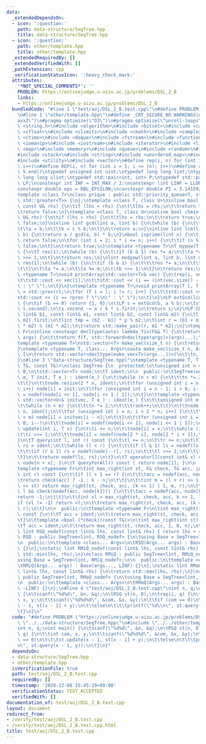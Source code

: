 ```yaml
---
data:
  _extendedDependsOn:
  - icon: ':question:'
    path: data-structure/SegTree.hpp
    title: data-structure/SegTree.hpp
  - icon: ':question:'
    path: other/template.hpp
    title: other/template.hpp
  _extendedRequiredBy: []
  _extendedVerifiedWith: []
  _pathExtension: cpp
  _verificationStatusIcon: ':heavy_check_mark:'
  attributes:
    '*NOT_SPECIAL_COMMENTS*': ''
    PROBLEM: https://onlinejudge.u-aizu.ac.jp/problems/DSL_2_B
    links:
    - https://onlinejudge.u-aizu.ac.jp/problems/DSL_2_B
  bundledCode: "#line 1 \"test/aoj/DSL_2_B.test.cpp\"\n#define PROBLEM \"https://onlinejudge.u-aizu.ac.jp/problems/DSL_2_B\"\
    \n#line 2 \"other/template.hpp\"\n#define _CRT_SECURE_NO_WARNINGS\n#pragma target(\"\
    avx2\")\n#pragma optimize(\"O3\")\n#pragma optimize(\"unroll-loops\")\n#include\
    \ <string.h>\n#include <algorithm>\n#include <bitset>\n#include <cassert>\n#include\
    \ <cfloat>\n#include <climits>\n#include <cmath>\n#include <complex>\n#include\
    \ <ctime>\n#include <deque>\n#include <fstream>\n#include <functional>\n#include\
    \ <iomanip>\n#include <iostream>\n#include <iterator>\n#include <list>\n#include\
    \ <map>\n#include <memory>\n#include <queue>\n#include <random>\n#include <set>\n\
    #include <stack>\n#include <string>\n#include <unordered_map>\n#include <unordered_set>\n\
    #include <utility>\n#include <vector>\n#define rep(i, n) for (int i = 0; i < (n);\
    \ i++)\n#define REP(i, n) for (int i = 1; i <= (n); i++)\n#define all(V) V.begin(),\
    \ V.end()\ntypedef unsigned int uint;\ntypedef long long lint;\ntypedef unsigned\
    \ long long ulint;\ntypedef std::pair<int, int> P;\ntypedef std::pair<lint, lint>\
    \ LP;\nconstexpr int INF = INT_MAX / 2;\nconstexpr lint LINF = LLONG_MAX / 2;\n\
    constexpr double eps = DBL_EPSILON;\nconstexpr double PI = 3.141592653589793238462643383279;\n\
    template <class T>\nclass prique : public std::priority_queue<T, std::vector<T>,\
    \ std::greater<T>> {\n};\ntemplate <class T, class U>\ninline bool chmax(T& lhs,\
    \ const U& rhs) {\n\tif (lhs < rhs) {\n\t\tlhs = rhs;\n\t\treturn true;\n\t}\n\
    \treturn false;\n}\ntemplate <class T, class U>\ninline bool chmin(T& lhs, const\
    \ U& rhs) {\n\tif (lhs > rhs) {\n\t\tlhs = rhs;\n\t\treturn true;\n\t}\n\treturn\
    \ false;\n}\ninline lint gcd(lint a, lint b) {\n\twhile (b) {\n\t\tlint c = a;\n\
    \t\ta = b;\n\t\tb = c % b;\n\t}\n\treturn a;\n}\ninline lint lcm(lint a, lint\
    \ b) {\n\treturn a / gcd(a, b) * b;\n}\nbool isprime(lint n) {\n\tif (n == 1)\
    \ return false;\n\tfor (int i = 2; i * i <= n; i++) {\n\t\tif (n % i == 0) return\
    \ false;\n\t}\n\treturn true;\n}\ntemplate <typename T>\nT mypow(T a, lint b)\
    \ {\n\tT res(1);\n\twhile (b) {\n\t\tif (b & 1) res *= a;\n\t\ta *= a;\n\t\tb\
    \ >>= 1;\n\t}\n\treturn res;\n}\nlint modpow(lint a, lint b, lint m) {\n\tlint\
    \ res(1);\n\twhile (b) {\n\t\tif (b & 1) {\n\t\t\tres *= a;\n\t\t\tres %= m;\n\
    \t\t}\n\t\ta *= a;\n\t\ta %= m;\n\t\tb >>= 1;\n\t}\n\treturn res;\n}\ntemplate\
    \ <typename T>\nvoid printArray(std::vector<T>& vec) {\n\trep(i, vec.size()) {\n\
    \t\tstd::cout << vec[i];\n\t\tstd::cout << (i == (int)vec.size() - 1 ? \"\\n\"\
    \ : \" \");\n\t}\n}\ntemplate <typename T>\nvoid printArray(T l, T r) {\n\tT rprev\
    \ = std::prev(r);\n\tfor (T i = l; i != r; i++) {\n\t\tstd::cout << *i;\n\t\t\
    std::cout << (i == rprev ? \"\\n\" : \" \");\n\t}\n}\nLP extGcd(lint a, lint b)\
    \ {\n\tif (b == 0) return {1, 0};\n\tLP s = extGcd(b, a % b);\n\tstd::swap(s.first,\
    \ s.second);\n\ts.second -= a / b * s.first;\n\treturn s;\n}\nLP ChineseRem(const\
    \ lint& b1, const lint& m1, const lint& b2, const lint& m2) {\n\tlint p = extGcd(m1,\
    \ m2).first;\n\tlint tmp = (b2 - b1) * p % m2;\n\tlint r = (b1 + m1 * tmp + m1\
    \ * m2) % (m1 * m2);\n\treturn std::make_pair(r, m1 * m2);\n}\ntemplate <typename\
    \ F>\ninline constexpr decltype(auto) lambda_fix(F&& f) {\n\treturn [f = std::forward<F>(f)](auto&&...\
    \ args) {\n\t\treturn f(f, std::forward<decltype(args)>(args)...);\n\t};\n}\n\
    template <typename T>\nstd::vector<T> make_vec(size_t n) {\n\treturn std::vector<T>(n);\n\
    }\ntemplate <typename T, class... Args>\nauto make_vec(size_t n, Args&&... args)\
    \ {\n\treturn std::vector<decltype(make_vec<T>(args...))>(\n\t\tn, make_vec<T>(std::forward<Args>(args)...));\n\
    }\n#line 3 \"data-structure/SegTree.hpp\"\ntemplate <typename T, T (*nodef)(const\
    \ T&, const T&)>\nclass SegTree {\n  protected:\n\tunsigned int n = 1, rank =\
    \ 0;\n\tstd::vector<T> node;\n\tT ident;\n\n  public:\n\tSegTree(unsigned int\
    \ m, T init, T e_) : ident(e_) {\n\t\twhile (n < m) {\n\t\t\tn *= 2;\n\t\t\trank++;\n\
    \t\t}\n\t\tnode.resize(2 * n, ident);\n\t\tfor (unsigned int i = n; i < 2 * n;\
    \ i++) node[i] = init;\n\t\tfor (unsigned int i = n - 1; i > 0; i--)\n\t\t\tnode[i]\
    \ = nodef(node[i << 1], node[i << 1 | 1]);\n\t}\n\ttemplate <typename U>\n\tSegTree(const\
    \ std::vector<U>& initvec, T e_) : ident(e_) {\n\t\tunsigned int m = initvec.size();\n\
    \t\twhile (n < m) {\n\t\t\tn *= 2;\n\t\t\trank++;\n\t\t}\n\t\tnode.resize(2 *\
    \ n, ident);\n\t\tfor (unsigned int i = n; i < 2 * n; i++) {\n\t\t\tif (i - n\
    \ < m) node[i] = initvec[i - n];\n\t\t}\n\t\tfor (unsigned int i = n - 1; i >\
    \ 0; i--)\n\t\t\tnode[i] = nodef(node[i << 1], node[i << 1 | 1]);\n\t}\n\tvoid\
    \ update(int i, T x) {\n\t\ti += n;\n\t\tnode[i] = x;\n\t\twhile (i != 1) {\n\t\
    \t\ti >>= 1;\n\t\t\tnode[i] = nodef(node[2 * i], node[2 * i + 1]);\n\t\t}\n\t\
    }\n\tT query(int l, int r) const {\n\t\tl += n;\n\t\tr += n;\n\t\tT ls = ident,\
    \ rs = ident;\n\t\twhile (l < r) {\n\t\t\tif (l & 1) ls = nodef(ls, node[l++]);\n\
    \t\t\tif (r & 1) rs = nodef(node[--r], rs);\n\t\t\tl >>= 1;\n\t\t\tr >>= 1;\n\t\
    \t}\n\t\treturn nodef(ls, rs);\n\t}\n\tT operator[](const int& x) const { return\
    \ node[n + x]; }\n\tT queryForAll() const { return node[1]; }\n\n  private:\n\t\
    template <typename F>\n\tint max_right(int st, F& check, T& acc, int k, int l,\
    \ int r) const {\n\t\tif (l + 1 == r) {\n\t\t\tacc = nodef(acc, node[k]);\n\t\t\
    \treturn check(acc) ? -1 : k - n;\n\t\t}\n\t\tint m = (l + r) >> 1;\n\t\tif (m\
    \ <= st) return max_right(st, check, acc, (k << 1) | 1, m, r);\n\t\tif (st <=\
    \ l && check(nodef(acc, node[k]))) {\n\t\t\tacc = nodef(acc, node[k]);\n\t\t\t\
    return -1;\n\t\t}\n\t\tint vl = max_right(st, check, acc, k << 1, l, m);\n\t\t\
    if (vl != -1) return vl;\n\t\treturn max_right(st, check, acc, (k << 1) | 1, m,\
    \ r);\n\t}\n\n  public:\n\ttemplate <typename F>\n\tint max_right(int st, F check)\
    \ const {\n\t\tT acc = ident;\n\t\treturn max_right(st, check, acc, 1, 0, n);\n\
    \t}\n\ttemplate <bool (*check)(const T&)>\n\tint max_right(int st) const {\n\t\
    \tT acc = ident;\n\t\treturn max_right(st, check, acc, 1, 0, n);\n\t}\n};\nstatic\
    \ lint RSQ_nodef(const lint& lhs, const lint& rhs) { return lhs + rhs; }\nclass\
    \ RSQ : public SegTree<lint, RSQ_nodef> {\n\tusing Base = SegTree<lint, RSQ_nodef>;\n\
    \n  public:\n\ttemplate <class... Args>\n\tRSQ(Args... args) : Base(args..., 0)\
    \ {}\n};\nstatic lint RMiQ_nodef(const lint& lhs, const lint& rhs) {\n\treturn\
    \ std::min(lhs, rhs);\n}\nclass RMiQ : public SegTree<lint, RMiQ_nodef> {\n\t\
    using Base = SegTree<lint, RMiQ_nodef>;\n\n  public:\n\ttemplate <class... Args>\n\
    \tRMiQ(Args... args) : Base(args..., LINF) {}\n};\nstatic lint RMaQ_nodef(const\
    \ lint& lhs, const lint& rhs) {\n\treturn std::max(lhs, rhs);\n}\nclass RMaQ :\
    \ public SegTree<lint, RMaQ_nodef> {\n\tusing Base = SegTree<lint, RMaQ_nodef>;\n\
    \n  public:\n\ttemplate <class... Args>\n\tRMaQ(Args... args) : Base(args...,\
    \ -LINF) {}\n};\n#line 4 \"test/aoj/DSL_2_B.test.cpp\"\nint n, q;\nint main()\
    \ {\n\tscanf(\"%d%d\", &n, &q);\n\tRSQ st(n, 0);\n\trep(i, q) {\n\t\tint com,\
    \ x, y;\n\t\tscanf(\"%d%d%d\", &com, &x, &y);\n\t\tif (com == 0)\n\t\t\tst.update(x\
    \ - 1, st[x - 1] + y);\n\t\telse\n\t\t\tprintf(\"%d\\n\", st.query(x - 1, y));\n\
    \t}\n}\n"
  code: "#define PROBLEM \"https://onlinejudge.u-aizu.ac.jp/problems/DSL_2_B\"\n#include\
    \ \"../../data-structure/SegTree.hpp\"\n#include \"../../other/template.hpp\"\n\
    int n, q;\nint main() {\n\tscanf(\"%d%d\", &n, &q);\n\tRSQ st(n, 0);\n\trep(i,\
    \ q) {\n\t\tint com, x, y;\n\t\tscanf(\"%d%d%d\", &com, &x, &y);\n\t\tif (com\
    \ == 0)\n\t\t\tst.update(x - 1, st[x - 1] + y);\n\t\telse\n\t\t\tprintf(\"%d\\\
    n\", st.query(x - 1, y));\n\t}\n}"
  dependsOn:
  - data-structure/SegTree.hpp
  - other/template.hpp
  isVerificationFile: true
  path: test/aoj/DSL_2_B.test.cpp
  requiredBy: []
  timestamp: '2020-12-08 15:45:19+09:00'
  verificationStatus: TEST_ACCEPTED
  verifiedWith: []
documentation_of: test/aoj/DSL_2_B.test.cpp
layout: document
redirect_from:
- /verify/test/aoj/DSL_2_B.test.cpp
- /verify/test/aoj/DSL_2_B.test.cpp.html
title: test/aoj/DSL_2_B.test.cpp
---
```

